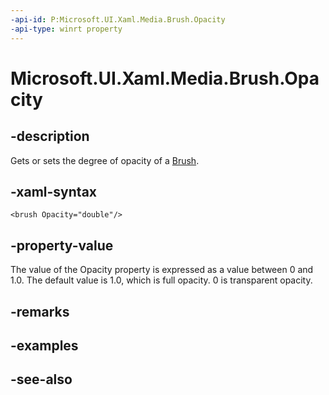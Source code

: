 ```yaml
---
-api-id: P:Microsoft.UI.Xaml.Media.Brush.Opacity
-api-type: winrt property
---
```


<!-- Property syntax
public double Opacity { get;  set; }
-->

# Microsoft.UI.Xaml.Media.Brush.Opacity

## -description
Gets or sets the degree of opacity of a [Brush](brush.md).

## -xaml-syntax
```xaml
<brush Opacity="double"/>
```


## -property-value
The value of the Opacity property is expressed as a value between 0 and 1.0. The default value is 1.0, which is full opacity. 0 is transparent opacity.

## -remarks

## -examples

## -see-also
